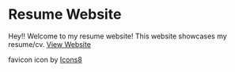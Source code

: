 # Resume Website
Hey!!
Welcome to my resume website! This website showcases my resume/cv. [View Website](https://resume.xcriminal.xyz/)

favicon icon by [Icons8](https://icons8.com)
